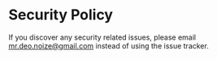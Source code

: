 # Security Policy

If you discover any security related issues, please email mr.deo.noize@gmail.com instead of using the issue tracker.
